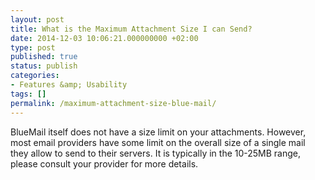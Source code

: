 ```yaml
---
layout: post
title: What is the Maximum Attachment Size I can Send?
date: 2014-12-03 10:06:21.000000000 +02:00
type: post
published: true
status: publish
categories:
- Features &amp; Usability
tags: []
permalink: /maximum-attachment-size-blue-mail/
---
```


BlueMail itself does not have a size limit on your attachments. However, most email providers have some limit on the overall size of a single mail they allow to send to their servers. It is typically in the 10-25MB range, please consult your provider for more details.